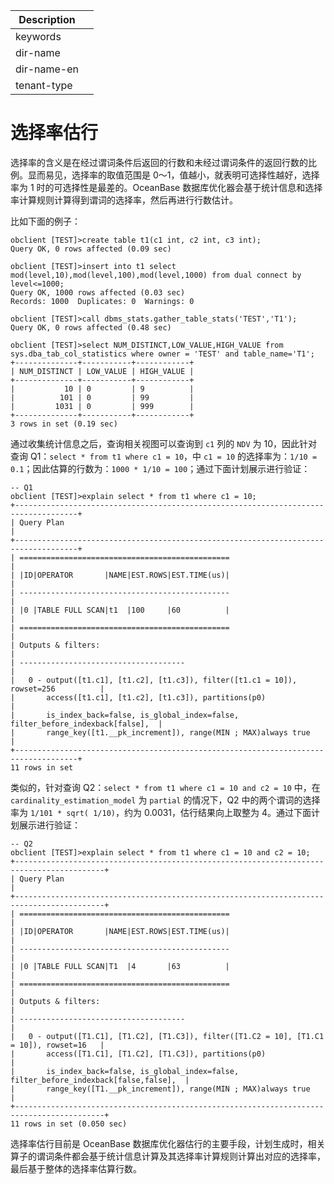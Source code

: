 | Description   |                 |
|---------------|-----------------|
| keywords      |                 |
| dir-name      |                 |
| dir-name-en   |                 |
| tenant-type   |                 |

# 选择率估行

选择率的含义是在经过谓词条件后返回的行数和未经过谓词条件的返回行数的比例。显而易见，选择率的取值范围是 0～1，值越小，就表明可选择性越好，选择率为 1 时的可选择性是最差的。OceanBase 数据库优化器会基于统计信息和选择率计算规则计算得到谓词的选择率，然后再进行行数估计。

比如下面的例子：

```
obclient [TEST]>create table t1(c1 int, c2 int, c3 int);
Query OK, 0 rows affected (0.09 sec)
```

```
obclient [TEST]>insert into t1 select mod(level,10),mod(level,100),mod(level,1000) from dual connect by level<=1000;
Query OK, 1000 rows affected (0.03 sec)
Records: 1000  Duplicates: 0  Warnings: 0
```

```
obclient [TEST]>call dbms_stats.gather_table_stats('TEST','T1');
Query OK, 0 rows affected (0.48 sec)
```

```
obclient [TEST]>select NUM_DISTINCT,LOW_VALUE,HIGH_VALUE from sys.dba_tab_col_statistics where owner = 'TEST' and table_name='T1';
+--------------+-----------+------------+
| NUM_DISTINCT | LOW_VALUE | HIGH_VALUE |
+--------------+-----------+------------+
|           10 | 0         | 9          |
|          101 | 0         | 99         |
|         1031 | 0         | 999        |
+--------------+-----------+------------+
3 rows in set (0.19 sec)
```

通过收集统计信息之后，查询相关视图可以查询到 `c1` 列的 `NDV` 为 10，因此针对查询 Q1：`select * from t1 where c1 = 10`，中 `c1 = 10` 的选择率为：`1/10 = 0.1`；因此估算的行数为：`1000 * 1/10 = 100`；通过下面计划展示进行验证：

```shell
-- Q1
obclient [TEST]>explain select * from t1 where c1 = 10;
+------------------------------------------------------------------------------------+
| Query Plan                                                                         |
+------------------------------------------------------------------------------------+
| ===============================================                                    |
| |ID|OPERATOR       |NAME|EST.ROWS|EST.TIME(us)|                                    |
| -----------------------------------------------                                    |
| |0 |TABLE FULL SCAN|t1  |100     |60          |                                    |
| ===============================================                                    |
| Outputs & filters:                                                                 |
| -------------------------------------                                              |
|   0 - output([t1.c1], [t1.c2], [t1.c3]), filter([t1.c1 = 10]), rowset=256          |
|       access([t1.c1], [t1.c2], [t1.c3]), partitions(p0)                            |
|       is_index_back=false, is_global_index=false, filter_before_indexback[false],  |
|       range_key([t1.__pk_increment]), range(MIN ; MAX)always true                  |
+------------------------------------------------------------------------------------+
11 rows in set
```

类似的，针对查询 Q2：`select * from t1 where c1 = 10 and c2 = 10` 中，在 `cardinality_estimation_model` 为 `partial` 的情况下，Q2 中的两个谓词的选择率为 `1/101 * sqrt( 1/10)`，约为 0.0031，估行结果向上取整为 4。通过下面计划展示进行验证：

```shell
-- Q2
obclient [TEST]>explain select * from t1 where c1 = 10 and c2 = 10;
+------------------------------------------------------------------------------------------+
| Query Plan                                                                               |
+------------------------------------------------------------------------------------------+
| ===============================================                                          |
| |ID|OPERATOR       |NAME|EST.ROWS|EST.TIME(us)|                                          |
| -----------------------------------------------                                          |
| |0 |TABLE FULL SCAN|T1  |4       |63          |                                          |
| ===============================================                                          |
| Outputs & filters:                                                                       |
| -------------------------------------                                                    |
|   0 - output([T1.C1], [T1.C2], [T1.C3]), filter([T1.C2 = 10], [T1.C1 = 10]), rowset=16   |
|       access([T1.C1], [T1.C2], [T1.C3]), partitions(p0)                                  |
|       is_index_back=false, is_global_index=false, filter_before_indexback[false,false],  |
|       range_key([T1.__pk_increment]), range(MIN ; MAX)always true                        |
+------------------------------------------------------------------------------------------+
11 rows in set (0.050 sec)
```

选择率估行目前是 OceanBase 数据库优化器估行的主要手段，计划生成时，相关算子的谓词条件都会基于统计信息计算及其选择率计算规则计算出对应的选择率，最后基于整体的选择率估算行数。
